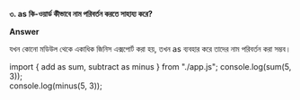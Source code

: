 **৩. as কি-ওয়ার্ড কীভাবে নাম পরিবর্তন করতে সাহায্য করে?**


**Answer**

যখন কোনো মডিউল থেকে একাধিক জিনিস এক্সপোর্ট করা হয়, তখন as ব্যবহার করে তাদের নাম পরিবর্তন করা সম্ভব।


import { add as sum, subtract as minus } from "./app.js";
console.log(sum(5, 3));  
console.log(minus(5, 3));
